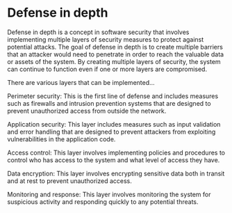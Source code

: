 # Defense in depth

Defense in depth is a concept in software security that involves implementing multiple layers of security measures to protect against potential attacks. The goal of defense in depth is to create multiple barriers that an attacker would need to penetrate in order to reach the valuable data or assets of the system. By creating multiple layers of security, the system can continue to function even if one or more layers are compromised.

There are various layers that can be implemented…

Perimeter security: This is the first line of defense and includes measures such as firewalls and intrusion prevention systems that are designed to prevent unauthorized access from outside the network.

Application security: This layer includes measures such as input validation and error handling that are designed to prevent attackers from exploiting vulnerabilities in the application code.

Access control: This layer involves implementing policies and procedures to control who has access to the system and what level of access they have.

Data encryption: This layer involves encrypting sensitive data both in transit and at rest to prevent unauthorized access.

Monitoring and response: This layer involves monitoring the system for suspicious activity and responding quickly to any potential threats.
